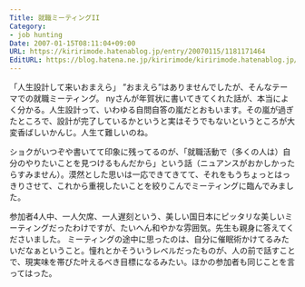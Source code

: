 ```yaml
---
Title: 就職ミーティングII
Category:
- job hunting
Date: 2007-01-15T08:11:04+09:00
URL: https://kiririmode.hatenablog.jp/entry/20070115/1181171464
EditURL: https://blog.hatena.ne.jp/kiririmode/kiririmode.hatenablog.jp/atom/entry/8454420450078217693
---
```


「人生設計して来いおまえら」
”おまえら”はありませんでしたが、そんなテーマでの就職ミーティング。
nyさんが年賀状に書いてきてくれた話が、本当によく分かる。人生設計って、いわゆる自問自答の嵐だとおもいます。その嵐が過ぎたところで、設計が完了しているかというと実はそうでもないというところが大変香ばしいかんじ。人生て難しいのね。


ショクがいつぞや書いてて印象に残ってるのが、「就職活動で（多くの人は）自分のやりたいことを見つけるもんだから」という話（ニュアンスがおかしかったらすみません）。漠然とした思いは一応できてきてて、それをもうちょっとはっきりさせて、これから重視したいことを絞りこんでミーティングに臨んでみました。


参加者4人中、一人欠席、一人遅刻という、美しい国日本にピッタリな美しいミーティングだったわけですが、たいへん和やかな雰囲気。先生も親身に答えてくださいました。
ミーティングの途中に思ったのは、自分に催眠術かけてるみたいだなぁということ。憧れとかそういうレベルだったものが、人の前で話すことで、現実味を帯びた叶えるべき目標になるみたい。ほかの参加者も同じことを言ってはった。 
